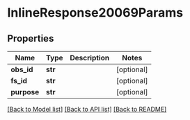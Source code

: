 # InlineResponse20069Params

## Properties
Name | Type | Description | Notes
------------ | ------------- | ------------- | -------------
**obs_id** | **str** |  | [optional] 
**fs_id** | **str** |  | [optional] 
**purpose** | **str** |  | [optional] 

[[Back to Model list]](../README.md#documentation-for-models) [[Back to API list]](../README.md#documentation-for-api-endpoints) [[Back to README]](../README.md)

